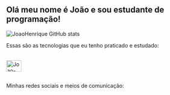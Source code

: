 ## Olá meu nome é João e sou estudante de programação! 

![JoaoHenrique GitHub stats](https://github-readme-stats.vercel.app/api?username=JoaoHenrique&show_icons=true&theme=dark)

Essas são as tecnologias que eu tenho praticado e estudado:
<div style = "display: inline_block"><br>
<img align = "center" alt = "Joao-Js" height = "30" width = "40" 
src="https://cdn.jsdelivr.net/gh/devicons/devicon@latest/icons/javascript/javascript-original.svg">          
</div>

## 

Minhas redes sociais e meios de comunicação:

<div>
<a>

</a>
</div>
